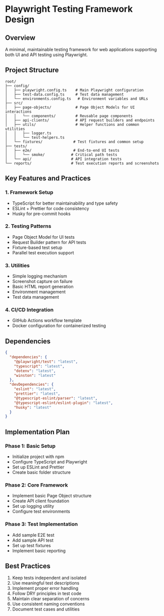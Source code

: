 # Playwright Testing Framework Design

## Overview
A minimal, maintainable testing framework for web applications supporting both UI and API testing using Playwright.

## Project Structure

```
root/
├── config/
│   ├── playwright.config.ts    # Main Playwright configuration
│   ├── test-data.config.ts     # Test data management
│   └── environments.config.ts   # Environment variables and URLs
├── src/
│   ├── page-objects/           # Page Object Models for UI interactions
│   │   └── components/         # Reusable page components
│   ├── api-clients/            # API request builders and endpoints
│   ├── utils/                  # Helper functions and common utilities
│   │   ├── logger.ts
│   │   └── test-helpers.ts
│   └── fixtures/              # Test fixtures and common setup
├── tests/
│   ├── e2e/                   # End-to-end UI tests
│   │   └── smoke/            # Critical path tests
│   └── api/                  # API integration tests
└── reports/                  # Test execution reports and screenshots
```

## Key Features and Practices

### 1. Framework Setup
- TypeScript for better maintainability and type safety
- ESLint + Prettier for code consistency
- Husky for pre-commit hooks

### 2. Testing Patterns
- Page Object Model for UI tests
- Request Builder pattern for API tests
- Fixture-based test setup
- Parallel test execution support

### 3. Utilities
- Simple logging mechanism
- Screenshot capture on failure
- Basic HTML report generation
- Environment management
- Test data management

### 4. CI/CD Integration
- GitHub Actions workflow template
- Docker configuration for containerized testing

## Dependencies

```json
{
  "dependencies": {
    "@playwright/test": "latest",
    "typescript": "latest",
    "dotenv": "latest",
    "winston": "latest"
  },
  "devDependencies": {
    "eslint": "latest",
    "prettier": "latest",
    "@typescript-eslint/parser": "latest",
    "@typescript-eslint/eslint-plugin": "latest",
    "husky": "latest"
  }
}
```

## Implementation Plan

### Phase 1: Basic Setup
- Initialize project with npm
- Configure TypeScript and Playwright
- Set up ESLint and Prettier
- Create basic folder structure

### Phase 2: Core Framework
- Implement basic Page Object structure
- Create API client foundation
- Set up logging utility
- Configure test environments

### Phase 3: Test Implementation
- Add sample E2E test
- Add sample API test
- Set up test fixtures
- Implement basic reporting

## Best Practices
1. Keep tests independent and isolated
2. Use meaningful test descriptions
3. Implement proper error handling
4. Follow DRY principles in test code
5. Maintain clear separation of concerns
6. Use consistent naming conventions
7. Document test cases and utilities